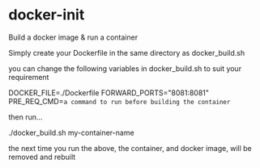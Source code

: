 # docker-init
Build a docker image &amp; run a container

Simply create your Dockerfile in the same directory as docker_build.sh

you can change the following variables in docker_build.sh to suit your requirement

DOCKER_FILE=./Dockerfile
FORWARD_PORTS="8081:8081"
PRE_REQ_CMD=`a command to run before building the container`

then run...

./docker_build.sh my-container-name

the next time you run the above, the container, and docker image, will be removed and rebuilt
